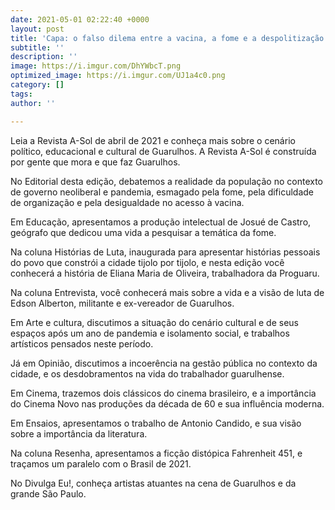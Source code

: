 ```yaml
---
date: 2021-05-01 02:22:40 +0000
layout: post
title: 'Capa: o falso dilema entre a vacina, a fome e a despolitização da luta'
subtitle: ''
description: ''
image: https://i.imgur.com/DhYWbcT.png
optimized_image: https://i.imgur.com/UJ1a4c0.png
category: []
tags: 
author: ''

---
```

Leia a Revista A-Sol de abril de 2021 e conheça mais sobre o cenário político, educacional e cultural de Guarulhos. A Revista A-Sol é construída por gente que mora e que faz Guarulhos.

No Editorial desta edição, debatemos a realidade da população no contexto de governo neoliberal e pandemia, esmagado pela fome, pela dificuldade de organização e pela desigualdade no acesso à vacina.

Em Educação, apresentamos a produção intelectual de Josué de Castro, geógrafo que dedicou uma vida a pesquisar a temática da fome.

Na coluna Histórias de Luta, inaugurada para apresentar histórias pessoais do povo que constrói a cidade tijolo por tijolo, e nesta edição você conhecerá a história de Eliana Maria de Oliveira, trabalhadora da Proguaru.

Na coluna Entrevista, você conhecerá mais sobre a vida e a visão de luta de Edson Alberton, militante e ex-vereador de Guarulhos.

Em Arte e cultura, discutimos a situação do cenário cultural e de seus espaços após um ano de pandemia e isolamento social, e trabalhos artísticos pensados neste período.

Já em Opinião, discutimos a incoerência na gestão pública no contexto da cidade, e os desdobramentos na vida do trabalhador guarulhense.

Em Cinema, trazemos dois clássicos do cinema brasileiro, e a importância do Cinema Novo nas produções da década de 60 e sua influência moderna.

Em Ensaios, apresentamos o trabalho de Antonio Candido, e sua visão sobre a importância da literatura.

Na coluna Resenha, apresentamos a ficção distópica Fahrenheit 451, e traçamos um paralelo com o Brasil de 2021.

No Divulga Eu!, conheça artistas atuantes na cena de Guarulhos e da grande São Paulo.
